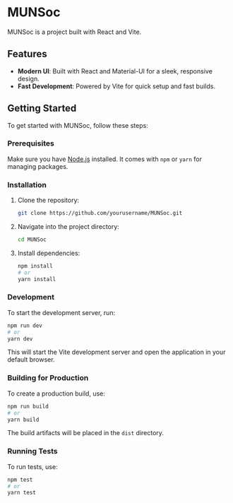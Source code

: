 # MUNSoc

MUNSoc is a project built with React and Vite.

## Features

- **Modern UI**: Built with React and Material-UI for a sleek, responsive design.
- **Fast Development**: Powered by Vite for quick setup and fast builds.

## Getting Started

To get started with MUNSoc, follow these steps:

### Prerequisites

Make sure you have [Node.js](https://nodejs.org/) installed. It comes with `npm` or `yarn` for managing packages.

### Installation

1. Clone the repository:

   ```bash
   git clone https://github.com/yourusername/MUNSoc.git
   ```

2. Navigate into the project directory:

   ```bash
   cd MUNSoc
   ```

3. Install dependencies:

   ```bash
   npm install
   # or
   yarn install
   ```

### Development

To start the development server, run:

```bash
npm run dev
# or
yarn dev
```

This will start the Vite development server and open the application in your default browser.

### Building for Production

To create a production build, use:

```bash
npm run build
# or
yarn build
```

The build artifacts will be placed in the `dist` directory.

### Running Tests

To run tests, use:

```bash
npm test
# or
yarn test
```


